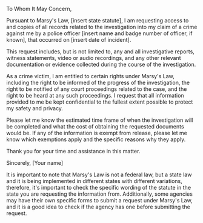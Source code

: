 To Whom It May Concern,

Pursuant to Marsy's Law, [insert state statute], I am requesting access to and copies of all records related to the investigation into my claim of a crime against me by a police officer [insert name and badge number of officer, if known], that occurred on [insert date of incident].

This request includes, but is not limited to, any and all investigative reports, witness statements, video or audio recordings, and any other relevant documentation or evidence collected during the course of the investigation.

As a crime victim, I am entitled to certain rights under Marsy's Law, including the right to be informed of the progress of the investigation, the right to be notified of any court proceedings related to the case, and the right to be heard at any such proceedings. I request that all information provided to me be kept confidential to the fullest extent possible to protect my safety and privacy.

Please let me know the estimated time frame of when the investigation will be completed and what the cost of obtaining the requested documents would be. If any of the information is exempt from release, please let me know which exemptions apply and the specific reasons why they apply.

Thank you for your time and assistance in this matter.

Sincerely, [Your name]

It is important to note that Marsy's Law is not a federal law, but a state law and it is being implemented in different states with different variations, therefore, it's important to check the specific wording of the statute in the state you are requesting the information from. Additionally, some agencies may have their own specific forms to submit a request under Marsy's Law, and it is a good idea to check if the agency has one before submitting the request.